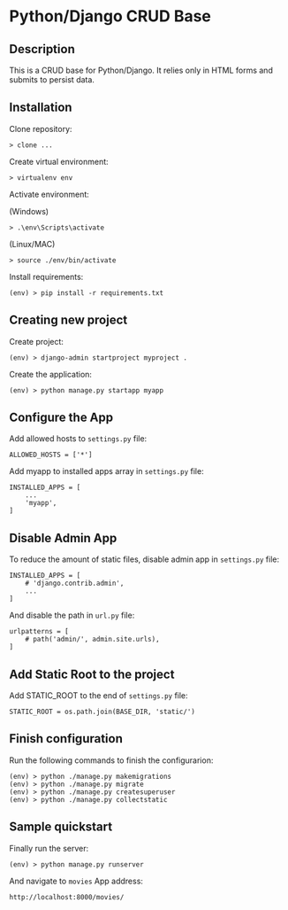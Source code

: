# Python/Django CRUD Base

## Description

This is a CRUD base for Python/Django. It relies only in HTML forms and submits to persist data.

## Installation

Clone repository:

```
> clone ...
```

Create virtual environment:

```
> virtualenv env
```

Activate environment:

(Windows)
```
> .\env\Scripts\activate
```

(Linux/MAC)
```
> source ./env/bin/activate
```

Install requirements:

```
(env) > pip install -r requirements.txt
```

## Creating new project

Create project:

```
(env) > django-admin startproject myproject .
```

Create the application:

```
(env) > python manage.py startapp myapp
```

## Configure the App

Add allowed hosts to ```settings.py``` file:

```
ALLOWED_HOSTS = ['*']
```

Add myapp to installed apps array in  ```settings.py``` file:

```
INSTALLED_APPS = [
    ...
    'myapp',
]
```

## Disable Admin App

To reduce the amount of static files, disable admin app in  ```settings.py``` file:

```
INSTALLED_APPS = [
    # 'django.contrib.admin',
    ...
]
```

And disable the path in ```url.py``` file:

```
urlpatterns = [
    # path('admin/', admin.site.urls),
]
```

## Add Static Root to the project

Add STATIC_ROOT to the end of ```settings.py``` file:

```
STATIC_ROOT = os.path.join(BASE_DIR, 'static/')
```

## Finish configuration

Run the following commands to finish the configurarion:

```
(env) > python ./manage.py makemigrations
(env) > python ./manage.py migrate
(env) > python ./manage.py createsuperuser
(env) > python ./manage.py collectstatic
```

## Sample quickstart

Finally run the server:

```
(env) > python manage.py runserver
```

And navigate to ```movies``` App address:

```
http://localhost:8000/movies/
```
